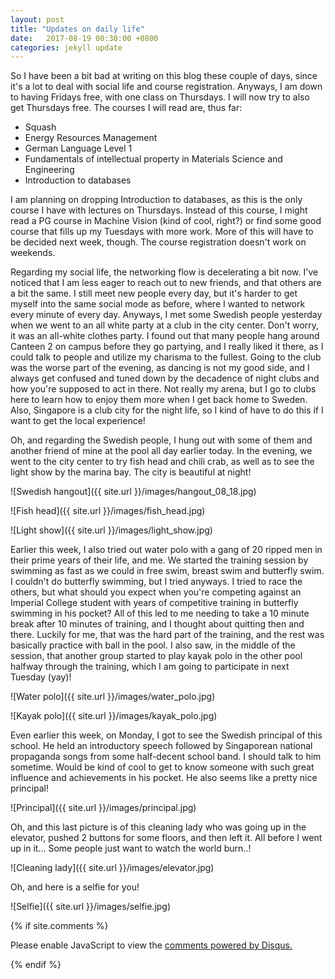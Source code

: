 ```yaml
---
layout: post
title: "Updates on daily life"
date:   2017-08-19 00:30:00 +0800
categories: jekyll update
---
```


So I have been a bit bad at writing on this blog these couple of days, since it's a lot to deal with social life and course registration. Anyways, I am down to having Fridays free, with one class on Thursdays. I will now try to also get Thursdays free. The courses I will read are, thus far:

* Squash
* Energy Resources Management
* German Language Level 1
* Fundamentals of intellectual property in Materials Science and Engineering
* Introduction to databases

I am planning on dropping Introduction to databases, as this is the only course I have with lectures on Thursdays. Instead of this course, I might read a PG course in Machine Vision (kind of cool, right?) or find some good course that fills up my Tuesdays with more work. More of this will have to be decided next week, though. The course registration doesn't work on weekends.

Regarding my social life, the networking flow is decelerating a bit now. I've noticed that I am less eager to reach out to new friends, and that others are a bit the same. I still meet new people every day, but it's harder to get myself into the same social mode as before, where I wanted to network every minute of every day. Anyways, I met some Swedish people yesterday when we went to an all white party at a club in the city center. Don't worry, it was an all-white clothes party. I found out that many people hang around Canteen 2 on campus before they go partying, and I really liked it there, as I could talk to people and utilize my charisma to the fullest. Going to the club was the worse part of the evening, as dancing is not my good side, and I always get confused and tuned down by the decadence of night clubs and how you're supposed to act in there. Not really my arena, but I go to clubs here to learn how to enjoy them more when I get back home to Sweden. Also, Singapore is a club city for the night life, so I kind of have to do this if I want to get the local experience!

Oh, and regarding the Swedish people, I hung out with some of them and another friend of mine at the pool all day earlier today. In the evening, we went to the city center to try fish head and chili crab, as well as to see the light show by the marina bay. The city is beautiful at night!

![Swedish hangout]({{ site.url }}/images/hangout_08_18.jpg)

![Fish head]({{ site.url }}/images/fish_head.jpg)

![Light show]({{ site.url }}/images/light_show.jpg)

Earlier this week, I also tried out water polo with a gang of 20 ripped men in their prime years  of their life, and me. We started the training session by swimming as fast as we could in free swim, breast swim and butterfly swim. I couldn't do butterfly swimming, but I tried anyways. I tried to race the others, but what should you expect when you're competing against an Imperial College student with years of competitive training in butterfly swimming in his pocket? All of this led to me needing to take a 10 minute break after 10 minutes of training, and I thought about quitting then and there. Luckily for me, that was the hard part of the training, and the rest was basically practice with ball in the pool. I also saw, in the middle of the session, that another group started to play kayak polo in the other pool halfway through the training, which I am going to participate in next Tuesday (yay)!

![Water polo]({{ site.url }}/images/water_polo.jpg)

![Kayak polo]({{ site.url }}/images/kayak_polo.jpg)

Even earlier this week, on Monday, I got to see the Swedish principal of this school. He held an introductory speech followed by Singaporean national propaganda songs from some half-decent school band. I should talk to him sometime. Would be kind of cool to get to know someone with such great influence and achievements in his pocket. He also seems like a pretty nice principal!

![Principal]({{ site.url }}/images/principal.jpg)

Oh, and this last picture is of this cleaning lady who was going up in the elevator, pushed 2 buttons for some floors, and then left it. All before I went up in it... Some people just want to watch the world burn..!

![Cleaning lady]({{ site.url }}/images/elevator.jpg)

Oh, and here is a selfie for you!

![Selfie]({{ site.url }}/images/selfie.jpg)

{% if site.comments %}
<div id="disqus_thread"></div>
<script>

/**
*  RECOMMENDED CONFIGURATION VARIABLES: EDIT AND UNCOMMENT THE SECTION BELOW TO INSERT DYNAMIC VALUES FROM YOUR PLATFORM OR CMS.
*  LEARN WHY DEFINING THESE VARIABLES IS IMPORTANT: https://disqus.com/admin/universalcode/#configuration-variables*/

var disqus_config = function () {
this.page.url = page.url;  // Replace PAGE_URL with your page's canonical URL variable
this.page.identifier = page.url; // Replace PAGE_IDENTIFIER with your page's unique identifier variable
};

(function() { // DON'T EDIT BELOW THIS LINE
var d = document, s = d.createElement('script');
s.src = 'https://https-aforslow-github-io.disqus.com/embed.js';
s.setAttribute('data-timestamp', +new Date());
(d.head || d.body).appendChild(s);
})();
</script>
<noscript>Please enable JavaScript to view the <a href="https://disqus.com/?ref_noscript">comments powered by Disqus.</a></noscript>

{% endif %}
